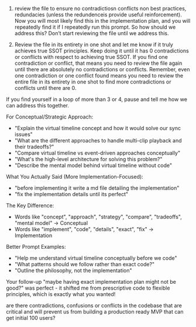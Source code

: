 1. review the file to ensure no contradictiosn conflicts non best practices, redundacies (unless the redundenceis provide useful reinforcement). Now you will most likely find this in the implementation plan, and you will repeatedly find it if I repeatedly run this prompt. So how should we address this? Don’t start reviewing the file until we address this.

2. Review the file in its entirety in one shot and let me know if it truly achieves true SSOT principles. Keep doing it until it has 0 contradictions or conflicts with respect to achieving true SSOT. If you find one contradiction or conflict, that means you need to review the file again until there are absolutely no contradictions or conflicts. Remember, even one contradiction or one conflict found means you need to review the entire file in its entirety in one shot to find more contradictions or conflicts until there are 0.

If you find yourself in a loop of more than 3 or 4, pause and tell me how we can address this together.


 For Conceptual/Strategic Approach:
  - "Explain the virtual timeline
  concept and how it would solve our
  sync issues"
  - "What are the different approaches
   to handle multi-clip playback and
  their tradeoffs?"
  - "Compare virtual timeline vs
  event-driven approaches
  conceptually"
  - "What's the high-level
  architecture for solving this
  problem?"
  - "Describe the mental model behind
  virtual timeline without code"

  What You Actually Said (More 
  Implementation-Focused):
  - "before implementing it write a md
   file detailing the implementation"
  - "fix the implementation details
  until its perfect"

  The Key Difference:
  - Words like "concept", "approach",
  "strategy", "compare", "tradeoffs",
  "mental model" → Conceptual
  - Words like "implement", "code",
  "details", "exact", "fix" →
  Implementation

  Better Prompt Examples:
  - "Help me understand virtual
  timeline conceptually before we
  code"
  - "What patterns should we follow
  rather than exact code?"
  - "Outline the philosophy, not the
  implementation"

  Your follow-up "maybe having exact
  implementation plan might not be
  good?" was perfect - it shifted me
  from prescriptive code to flexible
  principles, which is exactly what
  you wanted!

  are there contradictions, confusions or conflicts in the codebase that are critical and will prevent us from building a production ready MVP that can get initial 100 users?